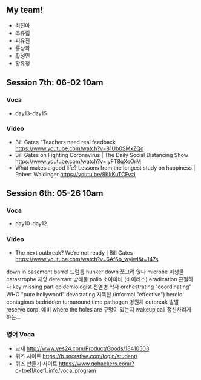 ## My team!

+ 최진아
+ 추유림
+ 피유진
+ 홍상화
+ 황성민
+ 황유정

## Session 7th: 06-02 10am

### Voca

+ day13-day15

### Video

+ Bill Gates "Teachers need real feedback https://www.youtube.com/watch?v=81Ub0SMxZQo
+ Bill Gates on Fighting Coronavirus | The Daily Social Distancing Show https://www.youtube.com/watch?v=iyFT8qXcOrM
+ What makes a good life? Lessons from the longest study on happiness | Robert Waldinger https://youtu.be/8KkKuTCFvzI

## Session 6th: 05-26 10am

### Voca

+ day10-day12

### Video

+ The next outbreak? We’re not ready | Bill Gates https://www.youtube.com/watch?v=6Af6b_wyiwI&t=147s

down in basement
barrel 드럼통
hunker down 쪼그려 앉다
microbe 미생물
catastrophe 재앙
deterrant 방해물
polio 소아마비 (바이러스)
eradication 근절하다
key missing part 
epidemiologist 전염병 학자
orchestrating "coordinating"
WHO
"pure hollywood"
devastating 지독한 (informal "effective")
heroic
contagious
bedridden
turnaround time
pathogen 병원체
outbreak 발발
reserve corp. 예비
where the holes are 구멍이 있는지
wakeup call 정신차리게 하는...

### 영어 Voca

+ 교재 <http://www.yes24.com/Product/Goods/18410503>
+ 퀴즈 사이트 <https://b.socrative.com/login/student/>
+ 퀴즈 만들기 사이트 <https://www.gohackers.com/?c=toefl/toefl_info/voca_program>

